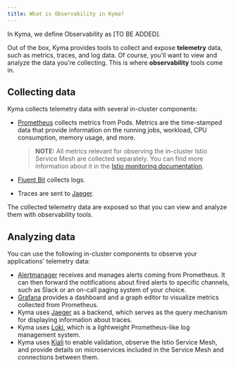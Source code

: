```yaml
---
title: What is Observability in Kyma?
---
```


In Kyma, we define Observability as [TO BE ADDED]. 
<!-- input collection
- use measurable data to get detailed insights what's happening in a system/environment (?) 
- logs, metrics, traces
- 
- 
-->

Out of the box, Kyma provides tools to collect and expose **telemetry** data, such as metrics, traces, and log data. Of course, you'll want to view and analyze the data you're collecting. This is where **observability** tools come in.

## Collecting data

<!-- 
We need to add a new category on how to instrument your custom workload to be collectable, in case the auto-telemetry data is not enough. Also telling what is coming out-of-the-box and why.

That section needs to give an overview and link to the guides which we have to provide
-->

Kyma collects telemetry data with several in-cluster components:

- [Prometheus](https://prometheus.io/docs/introduction) collects metrics from Pods. Metrics are the time-stamped data that provide information on the running jobs, workload, CPU consumption, memory usage, and more.

  > **NOTE:** All metrics relevant for observing the in-cluster Istio Service Mesh are collected separately. You can find more information about it in the [Istio monitoring documentation](../../../01-overview/main-areas/observability/obsv-03-istio-monitoring.md).

- [Fluent Bit](https://fluentbit.io/) collects logs.

- Traces are sent to [Jaeger](https://www.jaegertracing.io/docs).

The collected telemetry data are exposed so that you can view and analyze them with observability tools.

## Analyzing data

You can use the following in-cluster components to observe your applications' telemetry data:

- [Alertmanager](https://prometheus.io/docs/alerting/alertmanager/) receives and manages alerts coming from Prometheus. It can then forward the notifications about fired alerts to specific channels, such as Slack or an on-call paging system of your choice.
- [Grafana](https://grafana.com/docs/guides/getting_started/) provides a dashboard and a graph editor to visualize metrics collected from Prometheus.
- Kyma uses [Jaeger](https://www.jaegertracing.io/docs/) as a backend, which serves as the query mechanism for displaying information about traces.
- Kyma uses [Loki](https://github.com/grafana/loki), which is a lightweight Prometheus-like log management system.
- Kyma uses [Kiali](https://www.kiali.io) to enable validation, observe the Istio Service Mesh, and provide details on microservices included in the Service Mesh and connections between them.
